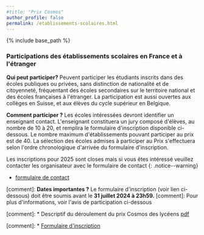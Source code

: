 ```yaml
---
#title: "Prix Cosmos"
author_profile: false
permalink: /etablissements-scolaires.html
---
```


{% include base_path %}



### Participations des établissements scolaires en France et à l'étranger



**Qui peut participer?**
Peuvent participer les étudiants inscrits dans des écoles publiques ou privées, sans distinction de nationalité et de citoyenneté, fréquentant des écoles secondaires sur le territoire national et des écoles françaises à l'étranger. La participation est aussi ouvertes aux collèges en Suisse, et aux élèves du cycle supérieur en Belgique.

**Comment participer ?** Les écoles intéressées devront identifier un enseignant contact. L'enseignant constituera un  jury composé d'élèves, au nombre de 10 à 20, et remplira le formulaire d'inscription disponible ci-dessous. Le nombre maximum d'établissements pouvant participer au prix est de 40. La sélection des écoles admises à participer au Prix s'effectuera selon l'ordre chronologique d'arrivée du formulaire d'inscription.

Les inscriptions pour 2025 sont closes mais si vous êtes intéressé veuillez contacter les organisateur avec le formulaire de contact
{: .notice--warning}


* [formulaire de contact](https://docs.google.com/forms/d/e/1FAIpQLSf6lookkpYk4KgL4xMosmkZwx9-yBtEed2a03S1pWagMAlqwg/viewform?usp=sf_link)

[comment]: **Dates importantes ?** Le formulaire d'inscription (voir lien ci-dessous) doit être soumis avant le **31 juillet 2024 à 23h59.**
[comment]: Pour plus d'informations, voir l'avis de participation ci-dessous

[comment]: * Descriptif du déroulement du prix Cosmos des lycéens [pdf](/files/PrixCosmos-livret-lycees.pdf)

[comment]: * [Formulaire d'inscription](https://docs.google.com/forms/d/1LEoLW975NPIiQdp8iZvyGalnBTq_SVvEkmvWnl9hUTo/edit)
